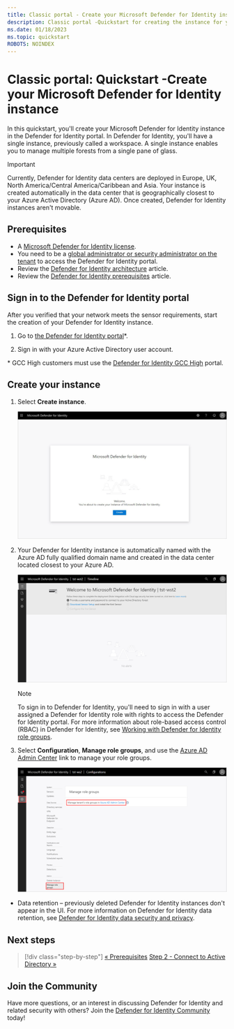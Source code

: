 ```yaml
---
title: Classic portal - Create your Microsoft Defender for Identity instance quickstart
description: Classic portal -Quickstart for creating the instance for your Microsoft Defender for Identity deployment, which is the first step to install Defender for Identity.
ms.date: 01/18/2023
ms.topic: quickstart
ROBOTS: NOINDEX
---
```


# Classic portal: Quickstart -Create your Microsoft Defender for Identity instance

In this quickstart, you'll create your Microsoft Defender for Identity instance in the Defender for Identity portal. In Defender for Identity, you'll have a single instance, previously called a workspace. A single instance enables you to manage multiple forests from a single pane of glass.

> [!IMPORTANT]
> Currently, Defender for Identity data centers are deployed in Europe, UK, North America/Central America/Caribbean and Asia. Your instance is created automatically in the data center that is geographically closest to your Azure Active Directory (Azure AD). Once created, Defender for Identity instances aren't movable.

## Prerequisites

- A [Microsoft Defender for Identity license](/defender-for-identity/technical-faq#licensing-and-privacy).
- You need to be a [global administrator or security administrator on the tenant](/azure/active-directory/users-groups-roles/directory-assign-admin-roles#available-roles) to access the Defender for Identity portal.
- Review the [Defender for Identity architecture](architecture.md) article.
- Review the [Defender for Identity prerequisites](prerequisites.md) article.

## Sign in to the Defender for Identity portal

After you verified that your network meets the sensor requirements, start the creation of your Defender for Identity instance.

1. Go to [the Defender for Identity portal](<https://portal.atp.azure.com>)*.

1. Sign in with your Azure Active Directory user account.

\* GCC High customers must use the [Defender for Identity GCC High](<https://portal.atp.azure.us>) portal.

## Create your instance

1. Select **Create instance**.

    ![Create Defender for Identity instance](media/create-instance.png)

1. Your Defender for Identity instance is automatically named with the Azure AD fully qualified domain name and created in the data center located closest to your Azure AD.

    ![Azure instance created.](media/instance-created.png)

    > [!NOTE]
    > To sign in to Defender for Identity, you'll need to sign in with a user assigned a Defender for Identity role with rights to access the Defender for Identity portal. For more information about role-based access control (RBAC) in Defender for Identity, see [Working with Defender for Identity role groups](role-groups.md).

1. Select **Configuration**, **Manage role groups**, and use the [Azure AD Admin Center](/azure/active-directory/active-directory-assign-admin-roles-azure-portal) link to manage your role groups.

    ![Manage role groups.](media/creation-manage-role-groups.png)

- Data retention – previously deleted Defender for Identity instances don't appear in the UI. For more information on Defender for Identity data retention, see [Defender for Identity data security and privacy](privacy-compliance.md).

## Next steps

> [!div class="step-by-step"]
> [« Prerequisites](prerequisites.md)
> [Step 2 - Connect to Active Directory »](/defender-for-identity/classic-install-step2)

## Join the Community

Have more questions, or an interest in discussing Defender for Identity and related security with others? Join the [Defender for Identity Community](<https://aka.ms/MDIcommunity>) today!
